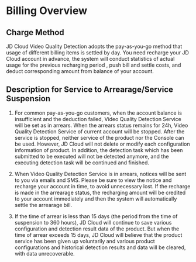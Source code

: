 # Billing Overview
## Charge Method

JD Cloud Video Quality Detection adopts the pay-as-you-go method that usage of different billing items is settled by day. You need recharge your JD Cloud account in advance, the system will conduct statistics of actual usage for the previous recharging period
, push bill and settle costs, and deduct corresponding amount from balance of your account. 

## Description for Service to Arrearage/Service Suspension

1. For common pay-as-you-go customers, when the account balance is insufficient and the deduction failed, Video Quality Detection Service will be set as in arrears. When the arrears status remains for 24h, Video Quality Detection Service of current account will be stopped. After the service is stopped, neither service of the product nor the Console can be used. However, JD Cloud will not delete or modify each configuration information of product. In addition, the detection task which has been submitted to be executed will not be detected anymore, and the executing detection task will be continued and finished.

2. When Video Quality Detection Service is in arrears, notices will be sent to you via emails and SMS. Please be sure to view the notice and recharge your account in time, to avoid unnecessary lost. If the recharge is made in the arrearage status, the recharging amount will be credited to your account immediately and then the system will automatically settle the arrearage bill.

3. If the time of arrear is less than 15 days (the period from the time of suspension to 360 hours), JD Cloud will continue to save various configuration and detection result data of the product. But when the time of arrear exceeds 15 days, JD Cloud will believe that the product service has been given up voluntarily and various product configurations and historical detection results and data will be cleared, with data unrecoverable.
